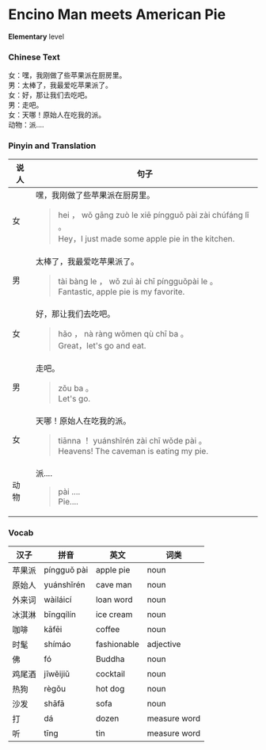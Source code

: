 # Encino Man meets American Pie
**Elementary** level
### Chinese Text
女：嘿，我刚做了些苹果派在厨房里。<br />男：太棒了，我最爱吃苹果派了。<br />女：好，那让我们去吃吧。<br />男：走吧。<br />女：天哪！原始人在吃我的派。<br />动物：派....

### Pinyin and Translation
|说人|句子|
|----|----|
|女|嘿，我刚做了些苹果派在厨房里。<blockquote>hei ， wǒ gāng zuò le xiē píngguǒ pài zài chúfáng lǐ 。<br />Hey，I just made some apple pie in the kitchen.</blockquote>|
|男|太棒了，我最爱吃苹果派了。<blockquote>tài bàng le ， wǒ zuì ài chī píngguǒpài le 。<br />Fantastic, apple pie is my favorite.</blockquote>|
|女|好，那让我们去吃吧。<blockquote>hǎo ， nà ràng wǒmen qù chī ba 。<br />Great，let's go and eat.</blockquote>|
|男|走吧。<blockquote>zǒu ba 。<br />Let's go.</blockquote>|
|女|天哪！原始人在吃我的派。<blockquote>tiānna ！ yuánshǐrén zài chī wǒde pài 。<br />Heavens! The caveman is eating my pie.</blockquote>|
|动物|派....<blockquote>pài ....<br />Pie....</blockquote>|
### Vocab
|汉子|拼音|英文|词类|
|----|----|----|----|
|苹果派|píngguǒ pài|apple pie|noun|
|原始人|yuánshǐrén|cave man|noun|
|外来词|wàiláicí|loan word|noun|
|冰淇淋|bīngqílín|ice cream|noun|
|咖啡|kāfēi|coffee|noun|
|时髦|shímáo|fashionable|adjective|
|佛|fó|Buddha|noun|
|鸡尾酒|jīwěijiǔ|cocktail|noun|
|热狗|règǒu|hot dog|noun|
|沙发|shāfā|sofa|noun|
|打|dá|dozen|measure word|
|听|tīng|tin|measure word|